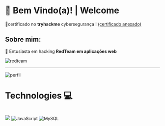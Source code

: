 # 👋 Bem Vindo(a)! | Welcome

📃certificado no **tryhackme** cybersegurança ! [(certificado anexado)](https://cdn.discordapp.com/attachments/1408976122405720129/1409569525636006041/cybersecurity.png?ex=68addb6b&is=68ac89eb&hm=bd68efc72c487199692028db866e9dc7953e0ca7e12c7474aa1f59a68076791f&)

Sobre mim:
--- 
🔴 Entusiasta em hacking **RedTeam em aplicações web**

![redteam](https://encrypted-tbn0.gstatic.com/images?q=tbn:ANd9GcSksJkwwob0nqQ1cNyh41Z-5L4LdhCUUpjOoQ&s)

---

![perfil](https://files.catbox.moe/q00zjc.png)

# Technologies 💻
<div style="display: inline_block"><br/>
    <img src="https://img.shields.io/badge/Python-FFD43B?style=for-the-badge&logo=python&logoColor=blue">
    <img src="https://img.shields.io/badge/javascript-%23323330.svg?style=for-the-badge&logo=javascript&logoColor=%23F7DF1E" alt="JavaScript">
    <img src="https://img.shields.io/badge/mysql-%2300f.svg?style=for-the-badge&logo=mysql&logoColor=white" alt="MySQL">
